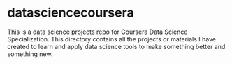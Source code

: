 datasciencecoursera
===================

This is a data science projects repo for Coursera Data Science Specialization.  This directory contains all the projects or materials I have created to learn and apply data science tools to make something better and something new.
